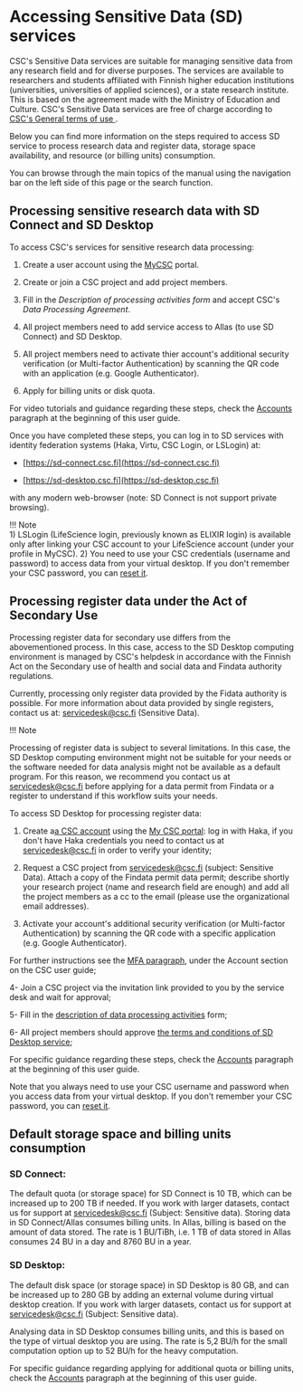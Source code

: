 # Accessing Sensitive Data (SD) services 	 
  
 	 
  
CSC's Sensitive Data services are suitable for managing sensitive data from any research field and for diverse purposes. The services are available to researchers and students affiliated with Finnish higher education institutions (universities, universities of applied sciences), or a state research institute. This is based on the agreement made with the Ministry of Education and Culture. CSC's Sensitive Data services are free of charge according to [CSC's General terms of use ](https://research.csc.fi/general-terms-of-use). 

Below you can find more information on the steps required to access SD service to process research data and register data, storage space availability, and resource (or billing units) consumption. 
  
You can browse through the main topics of the manual using the navigation bar on the left side of this page or the search function.	 
  

## Processing sensitive research data with SD Connect and SD Desktop	 
  
 	 
  
To access CSC's services for sensitive research data processing:
 

 1. Create a user account using the [MyCSC](https://my.csc.fi) portal.  
  
 2. Create or join a CSC project and add project members.	 
  
 
 3. Fill in the _Description of processing activities form_ and accept CSC's _Data Processing Agreement_.	 
  
 	
 4. All project members need to add service access to Allas (to use SD Connect) and SD Desktop.	 
  
 	
 5. All project members need to activate thier account's additional security verification (or Multi-factor Authentication) by scanning the QR code with an application (e.g. Google Authenticator).	 
  
 6. Apply for billing units or disk quota.	 
  
 	
For video tutorials and guidance regarding these steps, check the [Accounts](../../accounts/index.md) paragraph at the beginning of this user guide.	 
  
 	 
  
Once you have completed these steps, you can log in to SD services with identity federation systems (Haka, Virtu, CSC Login, or LSLogin) at:	 
  
 	
 * [https://sd-connect.csc.fi](https://sd-connect.csc.fi) 	 
  
 * [https://sd-desktop.csc.fi](https://sd-desktop.csc.fi)	 
  
 	 
  
with any modern web-browser (note: SD Connect is not support private browsing). 

  
!!! Note	 
    1) LSLogin (LifeScience login, previously known as ELIXIR login) is available only after linking your CSC account to your LifeScience account (under your profile in MyCSC). 2) You need to use your CSC credentials (username and password) to access data from your virtual desktop. If you don't remember your CSC password, you can [reset it](../../accounts/how-to-change-password.md).	 



  
 	 
  
 	 
  
## Processing register data under the Act of Secondary Use	 
  
 	 
  
Processing register data for secondary use differs from the abovementioned process. In this case, access to the SD Desktop computing environment is managed by CSC's helpdesk in accordance with the Finnish Act on the Secondary use of health and social data and Findata authority regulations. 	 
  
Currently, processing only register data provided by the Fidata authority is possible. For more information about data provided by single registers, contact us at: servicedesk@csc.fi (Sensitive Data).	 
 
!!! Note 	 
  
 Processing of register data is subject to several limitations. In this case, the SD Desktop computing environment might not be suitable for your needs or the software needed for data analysis might not be available as a default program. For this reason, we recommend you contact us at servicedesk@csc.fi before applying for a data permit from Findata or a register to understand if this workflow suits your needs.	 
  
 To access SD Desktop for processing register data:
  
1. Create a[a CSC account](../../accounts/how-to-create-new-user-account.md) using the [My CSC portal](https://my.csc.fi): log in with Haka, if you don't have Haka credentials you need to contact us at servicedesk@csc.fi in order to verify your identity;	 
   
  
2. Request a CSC project from servicedesk@csc.fi (subject: Sensitive Data). Attach a copy of the Findata permit data permit; describe shortly your research project (name and research field are enough) and add all the project members as a cc to the email (please use the organizational email addresses).	 
  
 	 
3. Activate your account's additional security verification (or Multi-factor Authentication) by scanning the QR code with a specific application (e.g. Google Authenticator). 	 
  
For further instructions see the [MFA paragraph](../../accounts/mfa.md), under the Account section on the CSC user guide;	 
  
 	 
4- Join a CSC project via the invitation link provided to you by the service desk and wait for approval;	 
  
 	
5- Fill in the [description of data processing activities](../../accounts/when-your-project-handles-personal-data.md) form;	 
  
 	 
6- All project members should approve [the terms and conditions of SD Desktop service](../../accounts/how-to-add-service-access-for-project.md#member);	 
  
 	 
  
For specific guidance regarding these steps, check the [Accounts](../../accounts/index.md) paragraph at the beginning of this user guide.	 
  
Note that you always need to use your CSC username and password when you access data from your virtual desktop. If you don't remember your CSC password, you can [reset it](../../accounts/how-to-change-password.md).	 
  
 	 
  
 	 
 ## Default storage space and billing units consumption


### SD Connect:

The default quota (or storage space) for SD Connect is 10 TB, which can be increased up to 200 TB if needed. If you work with larger datasets, contact us for support at servicedesk@csc.fi (Subject: Sensitive data).
Storing data in SD Connect/Allas consumes billing units. In Allas, billing is based on the amount of data stored. The rate is 1 BU/TiBh, i.e. 1 TB of data stored in Allas consumes 24 BU in a day and 8760 BU in a year.

### SD Desktop:

The default disk space (or storage space) in SD Desktop is 80 GB, and can be increased up  to 280 GB by adding an external volume during virtual desktop creation. If you work with larger datasets, contact us for support at servicedesk@csc.fi (Subject: Sensitive data).

Analysing data in SD Desktop consumes billing units, and this is based on the type of virtual desktop you are using. The rate is 5,2 BU/h for the small computation option up to 52 BU/h for the heavy computation. 

For specific guidance regarding applying for additional quota or billing units, check the [Accounts](../../accounts/index.md) paragraph at the beginning of this user guide.	 
  

